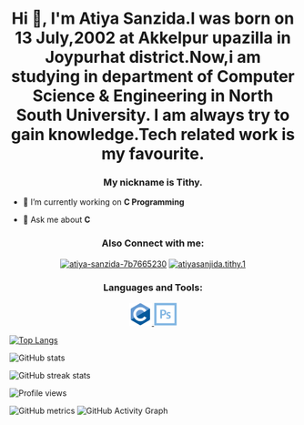 <h1 align="center">Hi 👋, I'm Atiya Sanzida.I was born on 13 July,2002 at Akkelpur upazilla in Joypurhat district.Now,i am studying in department of Computer Science & Engineering in North South University. I am always try to gain knowledge.Tech related work is my favourite.</h1>
<h3 align="center"> My nickname is Tithy.</h3>

- 🔭 I’m currently working on **C Programming**

- 💬 Ask me about **C**

<h3 align="center"> Also Connect with me:</h3>
<p align="center">
<a href="https://linkedin.com/in/atiya-sanzida-7b7665230" target="blank"><img align="center" src="https://raw.githubusercontent.com/rahuldkjain/github-profile-readme-generator/master/src/images/icons/Social/linked-in-alt.svg" alt="atiya-sanzida-7b7665230" height="30" width="40" /></a>
<a href="https://fb.com/atiyasanjida.tithy.1" target="blank"><img align="center" src="https://raw.githubusercontent.com/rahuldkjain/github-profile-readme-generator/master/src/images/icons/Social/facebook.svg" alt="atiyasanjida.tithy.1" height="30" width="40" /></a>
</p>

<h3 align="center">Languages and Tools:</h3>
<p align="center"> <a href="https://www.cprogramming.com/" target="_blank" rel="noreferrer"> <img src="https://raw.githubusercontent.com/devicons/devicon/master/icons/c/c-original.svg" alt="c" width="40" height="40"/> </a> <a href="https://www.photoshop.com/en" target="_blank" rel="noreferrer"> <img src="https://raw.githubusercontent.com/devicons/devicon/master/icons/photoshop/photoshop-line.svg" alt="photoshop" width="40" height="40"/> </a> </p>

[![Top Langs](https://github-readme-stats.vercel.app/api/top-langs/?username=AtiyaSanzida)](https://github.com/anuraghazra/github-readme-stats)

![GitHub stats](https://github-readme-stats.vercel.app/api?username=AtiyaSanzida&show_icons=true&count_private=true)  

![GitHub streak stats](https://github-readme-streak-stats.herokuapp.com/?user=AtiyaSanzida)  

![Profile views](https://gpvc.arturio.dev/AtiyaSanzida)  
  
![GitHub metrics](https://metrics.lecoq.io/AtiyaSanzida) 
![GitHub Activity Graph](https://activity-graph.herokuapp.com/graph?username=AtiyaSanzida) 

